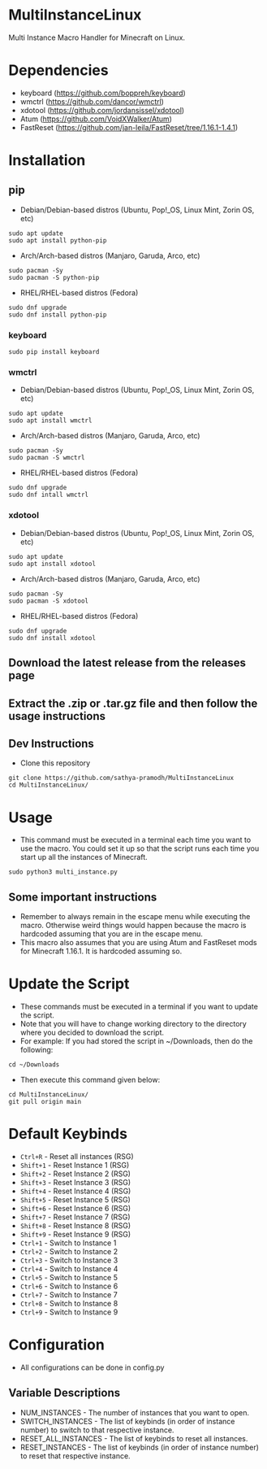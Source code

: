 # MultiInstanceLinux
Multi Instance Macro Handler for Minecraft on Linux.

# Dependencies
- keyboard (https://github.com/boppreh/keyboard)
- wmctrl (https://github.com/dancor/wmctrl)
- xdotool (https://github.com/jordansissel/xdotool)
- Atum (https://github.com/VoidXWalker/Atum)
- FastReset (https://github.com/jan-leila/FastReset/tree/1.16.1-1.4.1)

# Installation
## pip
- Debian/Debian-based distros (Ubuntu, Pop!_OS, Linux Mint, Zorin OS, etc)
```
sudo apt update
sudo apt install python-pip
```
- Arch/Arch-based distros (Manjaro, Garuda, Arco, etc)
```
sudo pacman -Sy
sudo pacman -S python-pip
```
- RHEL/RHEL-based distros (Fedora)
```
sudo dnf upgrade
sudo dnf install python-pip
```
### keyboard
```
sudo pip install keyboard
```
### wmctrl
- Debian/Debian-based distros (Ubuntu, Pop!_OS, Linux Mint, Zorin OS, etc)
```
sudo apt update
sudo apt install wmctrl
```
- Arch/Arch-based distros (Manjaro, Garuda, Arco, etc)
```
sudo pacman -Sy
sudo pacman -S wmctrl
```
- RHEL/RHEL-based distros (Fedora)
```
sudo dnf upgrade
sudo dnf intall wmctrl
```
### xdotool
- Debian/Debian-based distros (Ubuntu, Pop!_OS, Linux Mint, Zorin OS, etc)
```
sudo apt update
sudo apt install xdotool
```
- Arch/Arch-based distros (Manjaro, Garuda, Arco, etc)
```
sudo pacman -Sy
sudo pacman -S xdotool
```
- RHEL/RHEL-based distros (Fedora)
```
sudo dnf upgrade
sudo dnf install xdotool
```
## Download the latest release from the releases page

## Extract the .zip or .tar.gz file and then follow the usage instructions

## Dev Instructions
- Clone this repository
```
git clone https://github.com/sathya-pramodh/MultiInstanceLinux
cd MultiInstanceLinux/
```

# Usage
- This command must be executed in a terminal each time you want to use the macro. You could set it up so that the script runs each time you start up all the instances of Minecraft.
```
sudo python3 multi_instance.py
```
## Some important instructions
- Remember to always remain in the escape menu while executing the macro. Otherwise weird things would happen because the macro is hardcoded assuming that you are in the escape menu.
- This macro also assumes that you are using Atum and FastReset mods for Minecraft 1.16.1. It is hardcoded assuming so.

# Update the Script
- These commands must be executed in a terminal if you want to update the script.
- Note that you will have to change working directory to the directory where you decided to download the script.
- For example: If you had stored the script in ~/Downloads, then do the following:
```
cd ~/Downloads
```
- Then execute this command given below:
```
cd MultiInstanceLinux/
git pull origin main
```

# Default Keybinds
- `Ctrl+R` - Reset all instances (RSG)
- `Shift+1` - Reset Instance 1 (RSG)
- `Shift+2` - Reset Instance 2 (RSG)
- `Shift+3` - Reset Instance 3 (RSG)
- `Shift+4` - Reset Instance 4 (RSG)
- `Shift+5` - Reset Instance 5 (RSG)
- `Shift+6` - Reset Instance 6 (RSG)
- `Shift+7` - Reset Instance 7 (RSG)
- `Shift+8` - Reset Instance 8 (RSG)
- `Shift+9` - Reset Instance 9 (RSG)
- `Ctrl+1` - Switch to Instance 1
- `Ctrl+2` - Switch to Instance 2
- `Ctrl+3` - Switch to Instance 3
- `Ctrl+4` - Switch to Instance 4
- `Ctrl+5` - Switch to Instance 5
- `Ctrl+6` - Switch to Instance 6
- `Ctrl+7` - Switch to Instance 7
- `Ctrl+8` - Switch to Instance 8
- `Ctrl+9` - Switch to Instance 9

# Configuration
- All configurations can be done in config.py

## Variable Descriptions
- NUM_INSTANCES - The number of instances that you want to open.
- SWITCH_INSTANCES - The list of keybinds (in order of instance number) to switch to that respective instance.
- RESET_ALL_INSTANCES - The list of keybinds to reset all instances.
- RESET_INSTANCES - The list of keybinds (in order of instance number) to reset that respective instance.

